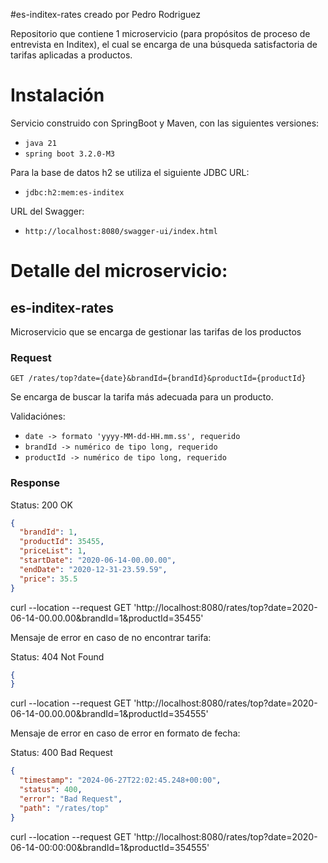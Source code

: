 #es-inditex-rates creado por Pedro Rodriguez

Repositorio que contiene 1 microservicio (para propósitos de proceso de entrevista en Inditex), el cual se encarga de una búsqueda satisfactoria de tarifas aplicadas a productos.

# Instalación

Servicio construido con SpringBoot y Maven, con las siguientes versiones:

- `java 21`
- `spring boot 3.2.0-M3`

Para la base de datos h2 se utiliza el siguiente JDBC URL:

- `jdbc:h2:mem:es-inditex`

URL del Swagger:

- `http://localhost:8080/swagger-ui/index.html`

# Detalle del microservicio:

## es-inditex-rates

Microservicio que se encarga de gestionar las tarifas de los productos

### Request

`GET /rates/top?date={date}&brandId={brandId}&productId={productId}`

Se encarga de buscar la tarifa más adecuada para un producto.

Validaciónes:

- `date -> formato 'yyyy-MM-dd-HH.mm.ss', requerido`
- `brandId -> numérico de tipo long, requerido`
- `productId -> numérico de tipo long, requerido`

### Response

Status: 200 OK
```json
{
  "brandId": 1,
  "productId": 35455,
  "priceList": 1,
  "startDate": "2020-06-14-00.00.00",
  "endDate": "2020-12-31-23.59.59",
  "price": 35.5
}
```

curl --location --request GET 'http://localhost:8080/rates/top?date=2020-06-14-00.00.00&brandId=1&productId=35455'

Mensaje de error en caso de no encontrar tarifa:

Status: 404 Not Found
```json
{
}
```

curl --location --request GET 'http://localhost:8080/rates/top?date=2020-06-14-00.00.00&brandId=1&productId=354555'

Mensaje de error en caso de error en formato de fecha:

Status: 400 Bad Request
```json
{
  "timestamp": "2024-06-27T22:02:45.248+00:00",
  "status": 400,
  "error": "Bad Request",
  "path": "/rates/top"
}
```

curl --location --request GET 'http://localhost:8080/rates/top?date=2020-06-14-00:00:00&brandId=1&productId=354555'


